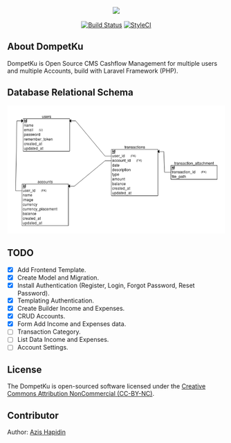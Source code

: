<p align="center"><img src="public/assets/images/logo.png"></p>

<p align="center">
<a href="https://travis-ci.org/azishapidin/dompetku"><img src="https://travis-ci.org/azishapidin/dompetku.svg?branch=master" alt="Build Status"></a>
<a href="https://styleci.io/repos/127994456"><img src="https://styleci.io/repos/127994456/shield?branch=master" alt="StyleCI"></a>
</p>

## About DompetKu

DompetKu is Open Source CMS Cashflow Management for multiple users and multiple Accounts, build with Laravel Framework (PHP).

## Database Relational Schema

![Relational Schema](docs/images/diagram.png  "Relational Schema")

## TODO

- [x] Add Frontend Template.
- [x] Create Model and Migration.
- [x] Install Authentication (Register, Login, Forgot Password, Reset Password).
- [x] Templating Authentication.
- [x] Create Builder Income and Expenses.
- [x] CRUD Accounts.
- [x] Form Add Income and Expenses data.
- [ ] Transaction Category.
- [ ] List Data Income and Expenses.
- [ ] Account Settings.

## License

The DompetKu is open-sourced software licensed under the [Creative Commons Attribution NonCommercial (CC-BY-NC)](https://tldrlegal.com/license/creative-commons-attribution-noncommercial-(cc-nc)).

## Contributor

Author: [Azis Hapidin](https://azishapidin.com/) 

